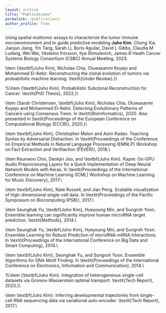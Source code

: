 ```yaml
---
layout: archive
title: "Publications"
permalink: /publications/
author_profile: true
---
```


Using spatial multiomic assays to characterize the tumor immune microenvironment and to guide predictive modeling
**Juho Kim**, Chong Xia, Jianjun Jiang, Yin Tang, Sarah Li, Boris Aguilar, David L Gibbs, Claudia M Ludwig, Wei Wei, Vésteinn Þórsson, Ilya Shmulevich, James R Heath
Cancer Systems Biology Consortium (CSBC) Annual Meeting, 2023.


\item {\textbf{Juho Kim}, Nicholas Chia, Oluwasanmi Koyejo and Mohammed El-Kebir. Reconstructing the clonal evolution of tumors via probabilistic machine learning. \textit{Under Review}.}\\

  %\item {\textbf{Juho Kim}. Probabilistic Subclonal Reconstruction for Cancer. \textit{PhD Thesis}, 2022.}\\
  
  \item {Sarah Christensen, \textbf{Juho Kim}, Nicholas Chia, Oluwasanmi Koyejo and Mohammed El-Kebir. Detecting Evolutionary Patterns of Cancers using Consensus Trees. In \textit{Bioinformatics}, 2020. Also presented in \textit{Proceedings of the European Conference on Computational Biology (ECCB)}, 2020.}\\
  
  \item \textbf{Juho Kim}, Christopher Malon and Asim Kadav. Teaching Syntax by Adversarial Distraction. In \textit{Proceedings of the Conference on Empirical Methods in Natural Language Processing (EMNLP) Workshop on Fact Extraction and Verifiaction (FEVER)}, 2018.\\
  
  \item Keunwoo Choi, Deokjin Joo, and \textbf{Juho Kim}. Kapre: On-GPU Audio Preprocessing Layers for a Quick Implementation of Deep Neural Network Models with Keras. In \textit{Proceedings of the International Conference on Machine Learning (ICML) Workshop on Machine Learning for Music Discovery}, 2017.\\

  \item \textbf{Juho Kim}, Nate Russell, and Jian Peng. Scalable visualization of high-dimensional single-cell data. In \textit{Proceedings of the Pacific Symposium on Biocomputing (PSB)}, 2017.\\
  
  \item Seunghak Yu, \textbf{Juho Kim}, Hyeyoung Min, and Sungroh Yoon. Ensemble learning can significantly improve human microRNA target prediction. \textit{Methods}, 2014.\\
  
  \item Seunghak Yu, \textbf{Juho Kim}, Hyeyoung Min, and Sungroh Yoon. Ensemble Learning for Robust Prediction of microRNA-mRNA Interactions. In \textit{Proceedings of the International Conference on Big Data and Smart Computing}, 2014.\\
  
  \item \textbf{Juho Kim}, Seunghak Yu, and Sungroh Yoon. Ensemble Algorithms for DNA Motif Finding. In \textit{Proceedings of the International Conference on Electronics, Information and Communication}, 2014.\\
  
  %\item {\textbf{Juho Kim}. Integration of heterogeneous single-cell datasets via  Gromov-Wasserstein optimal transport. \textit{Tech Report}, 2020.}\\
  
  \item \textbf{Juho Kim}. Inferring developmental trajectories from single-cell RNA sequencing data via variational auto-encoder. \textit{Tech Report}, 2017.\\
